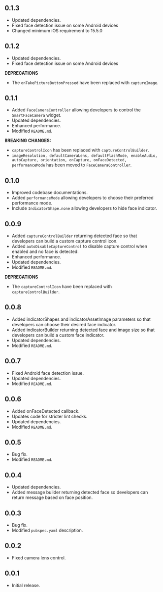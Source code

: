 ## 0.1.3

- Updated dependencies.
- Fixed face detection issue on some Android devices
- Changed minimum iOS requirement to 15.5.0

## 0.1.2

- Updated dependencies.
- Fixed face detection issue on some Android devices

**DEPRECATIONS**

- The `onTakePictureButtonPressed` have been replaced with `captureImage`.

## 0.1.1

- Added `FaceCameraController` allowing developers to control the `SmartFaceCamera` widget.
- Updated dependencies.
- Enhanced performance.
- Modified `README.md`.

**BREAKING CHANGES:**
- `captureControlIcon` has been replaced with `captureControlBuilder`.
- `imageResolution, defaultCameraLens, defaultFlashMode, enableAudio, autoCapture, orientation, onCapture, onFaceDetected, performanceMode` has been moved to `FaceCameraController`.

## 0.1.0

- Improved codebase documentations.
- Added `performanceMode` allowing developers to choose their preferred performance mode.
- Include `IndicatorShape.none` allowing developers to hide face indicator.

## 0.0.9

- Added `captureControlBuilder` returning detected face so that developers can build a custom capture control icon.
- Added `autoDisableCaptureControl` to disable capture control when enabled and no face is detected.
- Enhanced performance.
- Updated dependencies.
- Modified `README.md`.

**DEPRECATIONS**

- The `captureControlIcon` have been replaced with `captureControlBuilder`.

## 0.0.8

- Added indicatorShapes and indicatorAssetImage parameters so that developers can choose their desired face indicator.
- Added indicatorBuilder returning detected face and image size so that developers can build a custom face indicator.
- Updated dependencies.
- Modified `README.md`.

## 0.0.7

- Fixed Android face detection issue.
- Updated dependencies.
- Modified `README.md`.

## 0.0.6

- Added onFaceDetected callback.
- Updates code for stricter lint checks.
- Updated dependencies.
- Modified `README.md`.


## 0.0.5

- Bug fix.
- Modified `README.md`.


## 0.0.4

- Updated dependencies.
- Added message builder returning detected face so developers can return message based on face position.


## 0.0.3

- Bug fix.
- Modified `pubspec.yaml` description.


## 0.0.2

- Fixed camera lens control.


## 0.0.1

- Initial release.